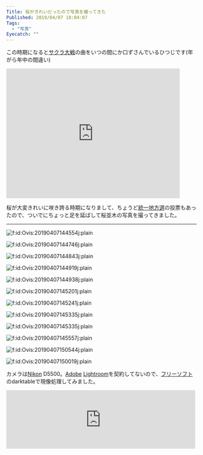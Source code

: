 ```yaml
---
Title: 桜がきれいだったので写真を撮ってきた
Published: 2019/04/07 18:04:07
Tags:
  - "写真"
Eyecatch: ""
---
```

<p>この時期になると<a class="keyword" href="http://d.hatena.ne.jp/keyword/%A5%B5%A5%AF%A5%E9%C2%E7%C0%EF">サクラ大戦</a>の曲をいつの間にか口ずさんでいるひつじです(年がら年中の間違い)</p>

<p><iframe width="459" height="344" src="https://www.youtube.com/embed/gqxN7Y_HAb8?feature=oembed" frameborder="0" allow="accelerometer; autoplay; encrypted-media; gyroscope; picture-in-picture" allowfullscreen></iframe></p>

<p>桜が大変きれいに咲き誇る時期になりまして、ちょうど<a class="keyword" href="http://d.hatena.ne.jp/keyword/%C5%FD%B0%EC%C3%CF%CA%FD%C1%AA">統一地方選</a>の投票もあったので、ついでにちょっと足を延ばして桜並木の写真を撮ってきました。</p>

***

<p><span itemscope itemtype="http://schema.org/Photograph"><img src="20190407144554.jpg" alt="f:id:Ovis:20190407144554j:plain" title="f:id:Ovis:20190407144554j:plain" class="hatena-fotolife" itemprop="image"></span></p>

<p><span itemscope itemtype="http://schema.org/Photograph"><img src="20190407144746.jpg" alt="f:id:Ovis:20190407144746j:plain" title="f:id:Ovis:20190407144746j:plain" class="hatena-fotolife" itemprop="image"></span></p>

<p><span itemscope itemtype="http://schema.org/Photograph"><img src="20190407144843.jpg" alt="f:id:Ovis:20190407144843j:plain" title="f:id:Ovis:20190407144843j:plain" class="hatena-fotolife" itemprop="image"></span></p>

<p><span itemscope itemtype="http://schema.org/Photograph"><img src="20190407144919.jpg" alt="f:id:Ovis:20190407144919j:plain" title="f:id:Ovis:20190407144919j:plain" class="hatena-fotolife" itemprop="image"></span></p>

<p><span itemscope itemtype="http://schema.org/Photograph"><img src="20190407144938.jpg" alt="f:id:Ovis:20190407144938j:plain" title="f:id:Ovis:20190407144938j:plain" class="hatena-fotolife" itemprop="image"></span></p>

<p><span itemscope itemtype="http://schema.org/Photograph"><img src="20190407145201.jpg" alt="f:id:Ovis:20190407145201j:plain" title="f:id:Ovis:20190407145201j:plain" class="hatena-fotolife" itemprop="image"></span></p>

<p><span itemscope itemtype="http://schema.org/Photograph"><img src="20190407145241.jpg" alt="f:id:Ovis:20190407145241j:plain" title="f:id:Ovis:20190407145241j:plain" class="hatena-fotolife" itemprop="image"></span></p>

<p><span itemscope itemtype="http://schema.org/Photograph"><img src="20190407145335.jpg" alt="f:id:Ovis:20190407145335j:plain" title="f:id:Ovis:20190407145335j:plain" class="hatena-fotolife" itemprop="image"></span></p>

<p><span itemscope itemtype="http://schema.org/Photograph"><img src="20190407145335.jpg" alt="f:id:Ovis:20190407145335j:plain" title="f:id:Ovis:20190407145335j:plain" class="hatena-fotolife" itemprop="image"></span></p>

<p><span itemscope itemtype="http://schema.org/Photograph"><img src="20190407145557.jpg" alt="f:id:Ovis:20190407145557j:plain" title="f:id:Ovis:20190407145557j:plain" class="hatena-fotolife" itemprop="image"></span></p>

<p><span itemscope itemtype="http://schema.org/Photograph"><img src="20190407150544.jpg" alt="f:id:Ovis:20190407150544j:plain" title="f:id:Ovis:20190407150544j:plain" class="hatena-fotolife" itemprop="image"></span></p>

<p><span itemscope itemtype="http://schema.org/Photograph"><img src="20190407150019.jpg" alt="f:id:Ovis:20190407150019j:plain" title="f:id:Ovis:20190407150019j:plain" class="hatena-fotolife" itemprop="image"></span></p>

<p>カメラは<a class="keyword" href="http://d.hatena.ne.jp/keyword/Nikon">Nikon</a> D5500。<a class="keyword" href="http://d.hatena.ne.jp/keyword/Adobe">Adobe</a> <a class="keyword" href="http://d.hatena.ne.jp/keyword/Lightroom">Lightroom</a>を契約してないので、<a class="keyword" href="http://d.hatena.ne.jp/keyword/%A5%D5%A5%EA%A1%BC%A5%BD%A5%D5%A5%C8">フリーソフト</a>のdarktableで現像処理してみました。</p>

<p><iframe src="https://hatenablog-parts.com/embed?url=https%3A%2F%2Fwww.darktable.org%2F" title="darktable - the photo workflow software" class="embed-card embed-webcard" scrolling="no" frameborder="0" style="display: block; width: 100%; height: 155px; max-width: 500px; margin: 10px 0px;"></iframe></p>
